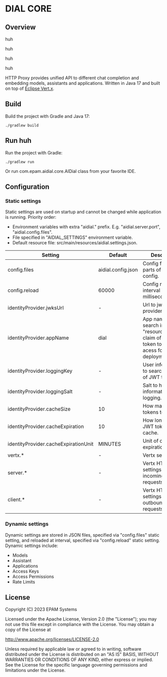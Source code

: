 # DIAL CORE

## Overview

huh

huh

huh

huh

HTTP Proxy provides unified API to different chat completion and embedding models, assistants and applications.
Written in Java 17 and built on top of [Eclipse Vert.x](https://vertx.io/).

## Build

Build the project with Gradle and Java 17:
```
./gradlew build
```
## Run huh

Run the project with Gradle:
```
./gradlew run
```
Or run com.epam.aidial.core.AIDial class from your favorite IDE.

## Configuration

### Static settings
Static settings are used on startup and cannot be changed while application is running. Priority order:
* Environment variables with extra "aidial." prefix. E.g. "aidial.server.port", "aidial.config.files".
* File specified in "AIDIAL_SETTINGS" environment variable.
* Default resource file: src/main/resources/aidial.settings.json.

|Setting                                       |Default                    |Description
|-|-|-
|config.files                                  |aidial.config.json         |Config files with parts of the whole config.
|config.reload                                 |60000                      |Config reload interval in milliseconds.
|identityProvider.jwksUrl                      |-                          |Url to jwks provider.
|identityProvider.appName                      |dial                       |App name to search in "resource_access" claim of JWT token to check acess for deployments.
|identityProvider.loggingKey                   |-                          |User information to search in claims of JWT token.
|identityProvider.loggingSalt                  |-                          |Salt to hash user information for logging.
|identityProvider.cacheSize                    |10                         |How many JWT tokens to cache.
|identityProvider.cacheExpiration              |10                         |How long to retain JWT token in cache.
|identityProvider.cacheExpirationUnit          |MINUTES                    |Unit of cache expiration.
|vertx.*                                       |-                          |Vertx settings.
|server.*                                      |-                          |Vertx HTTP server settings for incoming requests.
|client.*                                      |-                          |Vertx HTTP client settings for outbound requests.

### Dynamic settings
Dynamic settings are stored in JSON files, specified via "config.files" static setting, and reloaded at interval, specified via "config.reload" static setting.
Dynamic settings include:
* Models
* Assistant
* Applications
* Access Keys
* Access Permissions
* Rate Limits

## License
Copyright (C) 2023 EPAM Systems

Licensed under the Apache License, Version 2.0 (the "License");
you may not use this file except in compliance with the License.
You may obtain a copy of the License at

http://www.apache.org/licenses/LICENSE-2.0

Unless required by applicable law or agreed to in writing, software
distributed under the License is distributed on an "AS IS" BASIS,
WITHOUT WARRANTIES OR CONDITIONS OF ANY KIND, either express or implied.
See the License for the specific language governing permissions and
limitations under the License.

